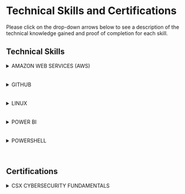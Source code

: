 # Technical Skills and Certifications

Please click on the drop-down arrows below to see a description of the technical knowledge gained and proof of completion for each skill.

## Technical Skills

<details><summary>AMAZON WEB SERVICES (AWS)</summary>
<p>
  
#### Description:
I completed the AWS Cloud Practitioner Essentials course offered by Amazon:
https://www.aws.training/learningobject/curriculum?id=16357

The 8 AWS Courses include an overview of fundamental Amazon Web Services products and capabilities including:
* Definition and benefits of cloud computing
* AWS Core Services (EC2 Cloud, S3 Data Storage, etc.)
* AWS Security (Shared responsibility model, roles, permissions, security certifications)
* AWS Architecting (Pillars: operational excellence, security, reliability, performance efficiency, cost optimization)
* AWS Pricing and Support (only pay for what you use)
* AWS Product Demonstrations

### Course Completion 
AWS Cloud Practitioner Essentials Course Completion Certificate:
![AWS Course Completion]( AWSCourseCompletion.jpg)



</p>
</details>

<br>
<br>

<details><summary>GITHUB</summary>
<p>

#### Description:
I completed the introductory GitHub learning labs offered on the GitHub website:
https://lab.github.com/courses 

The 8 GitHub labs include an overview of fundamental GitHub skills including:
* GitHub page navigation
* Adding files
* Formatting content using Markdown
* Creating and merging Pull Requests
* Publishing repositories using GitHub Pages
* Contributing to repositories in the GitHub community
* Uploading existing projects to GitHub

#### Course Completion:
![GitHubProgress](GitHubProgress1.png)

![GitHubProgress2](GitHubProgress2.png)

</p>
</details>

<br>
<br>
  
<details><summary>LINUX</summary>
<p>

#### Description:
I completed a series of online tutorials offered by Guru99:
https://www.guru99.com/unix-linux-tutorial.html 

The 5 Linux learning modules offer information regarding Linux development, structure, and basic commands including:
* Kernel definition
* Description of Linux development (free, open source OS launched in 1991)
* Explanation of Linux environment (everything acts as a file)
* Linux distributions (Red Hat, Ubuntu, etc.)
* User roles and security (regular, root, service)
* File naming conventions (case sensitive)
* Basic commands (pwd, cd, ls, cat, history, etc.)
* User permissions (read, write, execute)
* Input and Output redirection
* Piping (used to run commands consecutively)
* Searching and filtering files (grep command, sort command)
* Regular expressions (sepcial characters used to search data and create lists)
* Linux environment variables (values that can control or inform system behavior, including: PATH, $LANG, etc.)
* Communicating within networks (Ping, FTP, SSH)
* Managing processes (foreground vs. background processes, ps utility, kill, nice)
* The VI editor (command and insert mode)
* Shell scripting (complex scripts that process input and create output)
* Virtual terminals (allow multiple users to work on the same computer)
* Administration (adding users, managing groups, and access controls)
* Comparison with Unix
* Common interview questions regarding shell scripting, Linux, and Unix


</p>
</details>

<br>
<br>

<details><summary>POWER BI</summary>
<p>

#### Description:
I completed an online training course offered by EdX:
https://powerbi.microsoft.com/en-us/learning/ 

The 9 Power BI learning modules and corresponding labs include an overview of fundamental data analysis and visualization skills using Power BI. These skills include:
* Manipulating data in the Power BI desktop, indcluding spreadsheets and parameters
* Modeling data thorugh creating columns and tables
* Analyzing and visualizing data thorugh graphs, slicers, and conditional formatting
* Creating and editing dashboards in Power BI Service
* Appropriately formatting Excel to use compatibly with Power BI
* Managing and updating both data content and security
* Creating live connections to servers (through SQL Azure, SQL Database, etc.)
* Developer API
* Power BI mobile phone/tablet compatibility and features


#### Course Completion:
![PowerBI Course Completion](PBICourseCompletion.jpg)


#### Course Performance:
![PowerBI Course Progress](PBICourseProgress.jpg)
![PowerBI Intro](PBIIntroGrades.jpg)
![PowerBI Module 1 and 2](PBIModule1-2Grades.jpg)
![PowerBI Module 3](PBIModule3Grades.jpg)
![PowerBI Module 4 and 5](PBIModule4-5Grades.jpg)
![PowerBI Module 6 and 7](PBIModule6-7Grades.jpg)
![PowerBI Module 8 and 9](PBIModule8-9Grades.jpg)

</p>
</details>

<br>
<br>

<details><summary>POWERSHELL</summary>
<p>

#### Description:
I completed an online PowerShell course offered by Microsoft Virtual Academy:
https://mva.microsoft.com/learning-path/powershell-beginner-12 

The PowerShell Beginner course learning path included 2 modules: Getting Started with Microsoft PowerShell and
Getting Started with PowerShell Desired State Configuration (DSC). The modules provided an overview of PowerShell logic and syntax. They also provided viewers methods to continue learning on their own. These modules covered the following core PowerShell concepts:

Getting Started with Microsoft PowerShell
* PowerShell purpose and launching
* PowerShell commandlets
* Effective use of the help system
* Using the pipeline to create more powerful code through combining commands
* Using objects
* Using PowerShell remotely
* Automation
* Basic scripting

Getting Started with PowerShell Desired State Configuration (DSC)
* DSC architecture (push/pull)
* Idempotent scripting
* Webserver configuration
* Configuring pull servers for deployment (SMB and HTTPS)
* Configuring pus servers for deployment
* Using built-in resources and add-ins
* Parameterized configurations
* Creating and encrypting credentials
* Common code practices
* DSC and Linux

#### Course Completion:
![PowerShell Badge](PowerShellBadge2.jpg)

</p>
</details>

<br>
<br>

## Certifications

<details><summary>CSX CYBERSECURITY FUNDAMENTALS</summary>
<p>

#### Description:
The CSX Cybersecurity Fundamentals certification offers an overview of important cybersecurity concepts including:
* Risk framework
* Common attacks
* Cybersecurity controls
* Security architecture
* Defense in depth
* Encryption
* Risk assessments and vulnerability management
* Security of operating systems, applications, and data
* Incident response
* Disaster recovery and business continuity planning

#### Completion Schedule:
* Week 1 (1/6/19-1/12/19): Review sections 1 and 2
* Week 2 (1/13/19-1/19/19): Review sections 3 and 4
* Week 3 (1/20/19-1/26/19): Review sections 5 and 6
* Week 4 (1/27/19-2/1/19): Review Vocabulary

Potential exam date: 2/2/19

</p>
</details>
